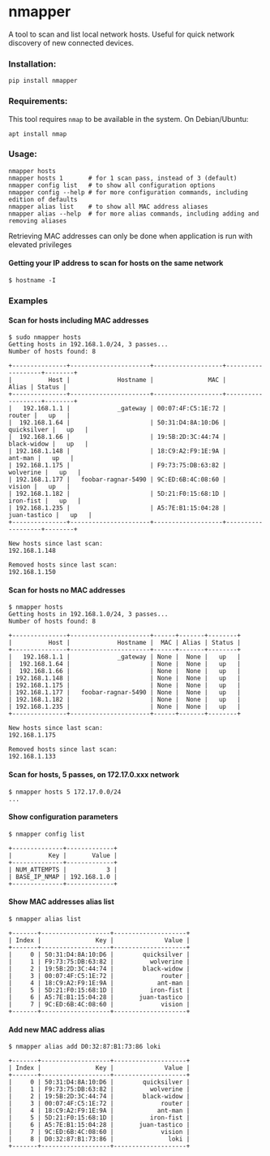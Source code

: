 # nmapper

A tool to scan and list local network hosts. Useful for quick network discovery of new connected devices.

### Installation:

    pip install nmapper

### Requirements:

This tool requires `nmap` to be available in the system. On Debian/Ubuntu:

    apt install nmap

### Usage:

    nmapper hosts
    nmapper hosts 1       # for 1 scan pass, instead of 3 (default)
    nmapper config list   # to show all configuration options
    nmapper config --help # for more configuration commands, including edition of defaults
    nmapper alias list    # to show all MAC address aliases
    nmapper alias --help  # for more alias commands, including adding and removing aliases

Retrieving MAC addresses can only be done when application is run with elevated privileges

#### Getting your IP address to scan for hosts on the same network

    $ hostname -I

### Examples
#### Scan for hosts including MAC addresses
    $ sudo nmapper hosts
    Getting hosts in 192.168.1.0/24, 3 passes...
    Number of hosts found: 8
    
    +---------------+----------------------+-------------------+-------------------+--------+
    |          Host |             Hostname |               MAC |             Alias | Status |
    +---------------+----------------------+-------------------+-------------------+--------+
    |   192.168.1.1 |             _gateway | 00:07:4F:C5:1E:72 |            router |   up   |
    |  192.168.1.64 |                      | 50:31:D4:8A:10:D6 |       quicksilver |   up   |
    |  192.168.1.66 |                      | 19:5B:2D:3C:44:74 |       black-widow |   up   |
    | 192.168.1.148 |                      | 18:C9:A2:F9:1E:9A |           ant-man |   up   |
    | 192.168.1.175 |                      | F9:73:75:DB:63:82 |         wolverine |   up   |
    | 192.168.1.177 |   foobar-ragnar-5490 | 9C:ED:6B:4C:08:60 |            vision |   up   |
    | 192.168.1.182 |                      | 5D:21:F0:15:68:1D |         iron-fist |   up   |
    | 192.168.1.235 |                      | A5:7E:B1:15:04:28 |      juan-tastico |   up   |
    +---------------+----------------------+-------------------+-------------------+--------+
    
    New hosts since last scan:
    192.168.1.148
    
    Removed hosts since last scan:
    192.168.1.150

#### Scan for hosts no MAC addresses
    $ nmapper hosts
    Getting hosts in 192.168.1.0/24, 3 passes...
    Number of hosts found: 8
    
    +---------------+----------------------+------+-------+--------+
    |          Host |             Hostname |  MAC | Alias | Status |
    +---------------+----------------------+------+-------+--------+
    |   192.168.1.1 |             _gateway | None |  None |   up   |
    |  192.168.1.64 |                      | None |  None |   up   |
    |  192.168.1.66 |                      | None |  None |   up   |
    | 192.168.1.148 |                      | None |  None |   up   |
    | 192.168.1.175 |                      | None |  None |   up   |
    | 192.168.1.177 |   foobar-ragnar-5490 | None |  None |   up   |
    | 192.168.1.182 |                      | None |  None |   up   |
    | 192.168.1.235 |                      | None |  None |   up   |
    +---------------+----------------------+------+-------+--------+
    
    New hosts since last scan:
    192.168.1.175
    
    Removed hosts since last scan:
    192.168.1.133

#### Scan for hosts, 5 passes, on 172.17.0.xxx network
    $ nmapper hosts 5 172.17.0.0/24
    ...
    
#### Show configuration parameters
    $ nmapper config list

    +--------------+-------------+
    |          Key |       Value |
    +--------------+-------------+
    | NUM_ATTEMPTS |           3 |
    | BASE_IP_NMAP | 192.168.1.0 |
    +--------------+-------------+

#### Show MAC addresses alias list
    $ nmapper alias list
    
    +-------+-------------------+--------------------+
    | Index |               Key |              Value |
    +-------+-------------------+--------------------+
    |     0 | 50:31:D4:8A:10:D6 |        quicksilver |
    |     1 | F9:73:75:DB:63:82 |          wolverine |
    |     2 | 19:5B:2D:3C:44:74 |        black-widow |
    |     3 | 00:07:4F:C5:1E:72 |             router |
    |     4 | 18:C9:A2:F9:1E:9A |            ant-man |
    |     5 | 5D:21:F0:15:68:1D |          iron-fist |
    |     6 | A5:7E:B1:15:04:28 |       juan-tastico |
    |     7 | 9C:ED:6B:4C:08:60 |             vision |
    +-------+-------------------+--------------------+

#### Add new MAC address alias 
    $ nmapper alias add D0:32:87:B1:73:86 loki
    
    +-------+-------------------+--------------------+
    | Index |               Key |              Value |
    +-------+-------------------+--------------------+
    |     0 | 50:31:D4:8A:10:D6 |        quicksilver |
    |     1 | F9:73:75:DB:63:82 |          wolverine |
    |     2 | 19:5B:2D:3C:44:74 |        black-widow |
    |     3 | 00:07:4F:C5:1E:72 |             router |
    |     4 | 18:C9:A2:F9:1E:9A |            ant-man |
    |     5 | 5D:21:F0:15:68:1D |          iron-fist |
    |     6 | A5:7E:B1:15:04:28 |       juan-tastico |
    |     7 | 9C:ED:6B:4C:08:60 |             vision |
    |     8 | D0:32:87:B1:73:86 |               loki |
    +-------+-------------------+--------------------+

